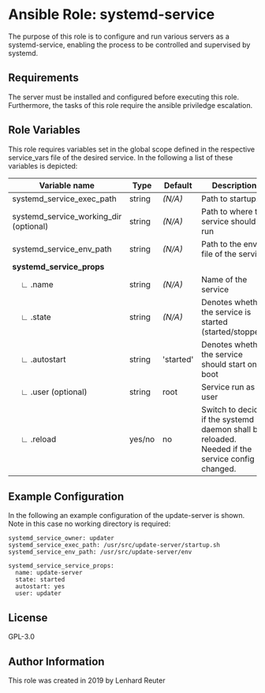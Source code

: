 # Ansible Role: systemd-service

The purpose of this role is to configure and run various servers as a systemd-service, enabling the process to be 
controlled and supervised by systemd.

## Requirements

The server must be installed and configured before executing this role.
Furthermore, the tasks of this role require the ansible priviledge escalation.

## Role Variables

This role requires variables set in the global scope defined in the respective service_vars file of the desired service. In the following a list of these variables is depicted:


| Variable name                   | Type    | Default  | Description                                             |
| ------------------------------- | ------- | -------- | ------------------------------------------------------- |
| systemd_service_exec_path                | string  |  *(N/A)* | Path to startup.sh                                      |
| systemd_service_working_dir (optional)   | string  |  *(N/A)* | Path to where to service should run                     |
| systemd_service_env_path        | string  |  *(N/A)* | Path to the env-file of the service                     |
| **systemd_service_props** |||| 
| &nbsp;&nbsp;&nbsp;&nbsp;∟ .name                         | string  |  *(N/A)* | Name of the service                                     |
| &nbsp;&nbsp;&nbsp;&nbsp;∟ .state                        | string  |  *(N/A)* | Denotes whether the service is started (started/stopped)|
| &nbsp;&nbsp;&nbsp;&nbsp;∟ .autostart                    | string  |  'started' | Denotes whether the service should start on boot        |
| &nbsp;&nbsp;&nbsp;&nbsp;∟ .user (optional)              | string  | root     | Service run as user                                     |
| &nbsp;&nbsp;&nbsp;&nbsp;∟ .reload          | yes/no    | no    | Switch to decide if the systemd daemon shall be reloaded. Needed if the service config changed. |

## Example Configuration

In the following an example configuration of the update-server is shown. Note in this case no working directory is required:

    systemd_service_owner: updater
    systemd_service_exec_path: /usr/src/update-server/startup.sh
    systemd_service_env_path: /usr/src/update-server/env

    systemd_service_service_props:
      name: update-server
      state: started
      autostart: yes
      user: updater

## License

GPL-3.0

## Author Information

This role was created in 2019 by Lenhard Reuter
